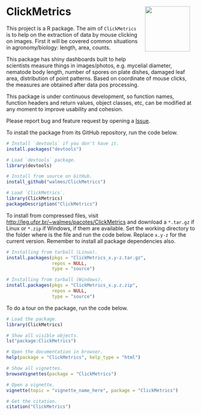 <img src="https://raw.githubusercontent.com/walmes/ClickMetrics/master/inst/hexsticker/ClickMetrics.png" width="120px" align="right" display="block" style="padding-top: 2em; margin: 1em;">

ClickMetrics
============

<!-- [![Build Status](https://travis-ci.org/walmes/ClickMetrics.svg?branch=master)](https://travis-ci.org/walmes/ClickMetrics) -->

This project is a R package. The aim of `ClickMetrics` is to help on the
extraction of data by mouse clicking on images. First it will be covered
common situations in agronomy/biology: length, area, counts.

This package has shiny dashboards built to help scientists measure
things in images/photos, e.g. mycelial diameter, nematode body length,
number of spores on plate dishes, damaged leaf area, distribution of
point patterns. Based on coordinate of mouse clicks, the measures are
obtained after data pos processing.

This package is under continuous development, so function names,
function headers and return values, object classes, etc, can be modified
at any moment to improve usability and cohesion.

Please report bug and feature request by opening a
[Issue](https://github.com/walmes/ClickMetrics/issues).

To install the package from its GitHub repository, run the code below.

```r
# Install `devtools` if you don't have it.
install.packages("devtools")

# Load `devtools` package.
library(devtools)

# Install from source on GitHub.
install_github("walmes/ClickMetrics")

# Load `ClickMetrics`.
library(ClickMetrics)
packageDescription("ClickMetrics")
```

To install from compressed files, visit
<http://leg.ufpr.br/~walmes/pacotes/ClickMetrics> and download a
`*.tar.gz` if Linux or `*.zip` if Windows, if them are available. Set
the working directory to the folder where is the file and run the code
below. Replace `x.y-z` for the current version. Remember to install all
package dependencies also.

```r
# Installing from tarball (Linux).
install.packages(pkgs = "ClickMetrics_x.y-z.tar.gz",
                 repos = NULL,
                 type = "source")

# Installing from tarball (Windows).
install.packages(pkgs = "ClickMetrics_x.y.z.zip",
                 repos = NULL,
                 type = "source")
```

To do a tour on the package, run the code below.

```r
# Load the package.
library(ClickMetrics)

# Show all visible objects.
ls("package:ClickMetrics")

# Open the documentation in browser.
help(package = "ClickMetrics", help_type = "html")

# Show all vignettes.
browseVignettes(package = "ClickMetrics")

# Open a vignette.
vignette(topic = "vignette_name_here", package = "ClickMetrics")

# Get the citation.
citation("ClickMetrics")
```
